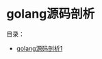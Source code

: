 # golang源码剖析

目录：

+ [golang源码剖析1](https://github.com/sysublackbear/golang_runtime_analysis/blob/master/golang%E6%BA%90%E7%A0%81%E5%89%96%E6%9E%90/golang%E6%BA%90%E7%A0%81%E5%89%96%E6%9E%901.md)

